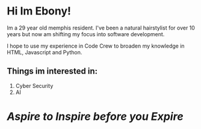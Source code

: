 # Hi Im Ebony!

Im a 29 year old memphis resident. I've been a natural hairstylist for over 10 years but now am shifting my focus into software development.

I hope to use my experience in Code Crew to broaden my knowledge in HTML, Javascript and Python.

## Things im interested in:

<ol>
    <li>Cyber Security</li>
    <li>AI</li>
</ol>


# ***Aspire to Inspire before you Expire***
 
